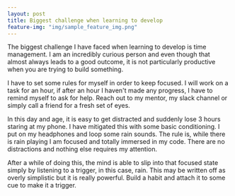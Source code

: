 ```yaml
---
layout: post
title: Biggest challenge when learning to develop
feature-img: "img/sample_feature_img.png"
---
```


The biggest challenge I have faced when learning to develop is time management. I am an incredibly curious person and even though that almost always leads to a good outcome, it is not particularly productive when you are trying to build something.

I have to set some rules for myself in order to keep focused. I will work on a task for an hour, if after an hour I haven't made any progress, I have to remind myself to ask for help. Reach out to my mentor, my slack channel or simply call a friend for a fresh set of eyes.

In this day and age, it is easy to get distracted and suddenly lose 3 hours staring at my phone. I have mitigated this with some basic conditioning. I put on my headphones and loop some rain sounds. The rule is, while there is rain playing I am focused and totally immersed in my code. There are no distractions and nothing else requires my attention.

After a while of doing this, the mind is able to slip into that focused state simply by listening to a trigger, in this case, rain. This may be written off as overly simplistic but it is really powerful. Build a habit and attach it to some cue to make it a trigger. 

